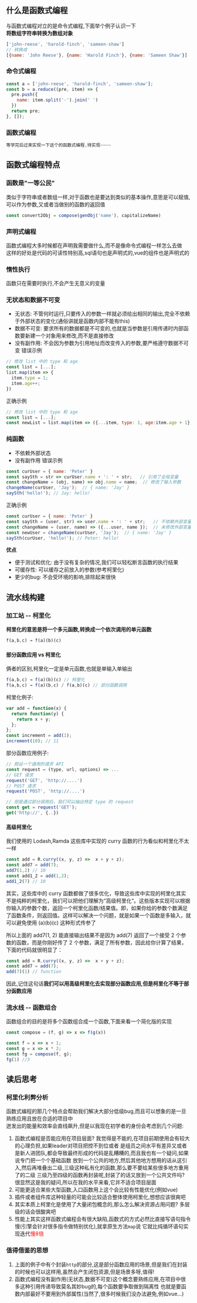 ## 什么是函数式编程
与函数式编程对立的是命令式编程,下面举个例子认识一下<br>
**将数组字符串转换为数组对象**
``` js
['john-reese', 'harold-finch', 'sameen-shaw'] 
// 转换成 
[{name: 'John Reese'}, {name: 'Harold Finch'}, {name: 'Sameen Shaw'}]
```

### 命令式编程
``` js
const a = ['john-reese', 'harold-finch', 'sameen-shaw'];
const b = a.reduce((pre, item) => {
  pre.push({
    name: item.split('-').join(' ')
  })
  return pre;
}, []);
```

### 函数式编程
``` js
等学完后过来实现一下这个的函数式编程,待实现~~~~
```

## 函数式编程特点
### 函数是"一等公民"
类似于字符串或者数组一样,对于函数也是要达到类似的基本操作,意思是可以赋值,可以作为参数,又或者当做别的函数的返回值
``` js
const convert2Obj = compose(genObj('name'), capitalizeName)
```

### 声明式编程
函数式编程大多时候都在声明我需要做什么,而不是像命令式编程一样怎么去做<br>
这样的好处是代码的可读性特别高,sql语句也是声明式的,vue的组件也是声明式的

### 惰性执行
函数只在需要时执行,不会产生无意义的变量

### 无状态和数据不可变
+ 无状态: 不管何时运行,只要传入的参数一样就必须给出相同的输出,完全不依赖于外部状态的变化(通俗讲就是函数内部不能有this)
+ 数据不可变: 要求所有的数据都是不可变的,也就是当参数是引用传递时内部函数要新建一个对象用来修改,而不是直接修改
+ 没有副作用: 不会因为参数为引用地址而改变传入的参数,要严格遵守数据不可变
错误示例
``` js
// 修改 list 中的 type 和 age
const list = [...];
list.map(item => {
  item.type = 1;
  item.age++;
})
```
正确示例
``` js
// 修改 list 中的 type 和 age
const list = [...];
const newList = list.map(item => ({...item, type: 1, age:item.age + 1}));
```

### 纯函数
+ 不依赖外部状态
+ 没有副作用
错误示例
``` js
const curUser = { name: 'Peter' }
const saySth = str => curUser.name + ': ' + str;   // 引用了全局变量
const changeName = (obj, name) => obj.name = name;  // 修改了输入参数
changeName(curUser, 'Jay');  // { name: 'Jay' }
saySth('hello!'); // Jay: hello!
```
正确示例
``` js
const curUser = { name: 'Peter' }
const saySth = (user, str) => user.name + ': ' + str;   // 不依赖外部变量
const changeName = (user, name) => ({...user, name });  // 未修改外部变量
const newUser = changeName(curUser, 'Jay');  // { name: 'Jay' }
saySth(curUser, 'hello!'); // Peter: hello!
```

**优点**
+ 便于测试和优化: 由于没有复杂的情况,我们可以轻松断言函数的执行结果
+ 可缓存性: 可以缓存之前放入的参数(参考柯里化)
+ 更少的bug: 不会受环境的影响,排除起来很快

## 流水线构建

### 加工站 -- 柯里化
**柯里化的意思是将一个多元函数,转换成一个依次调用的单元函数**
``` js
f(a,b,c) → f(a)(b)(c)
```

#### 部分函数应用 vs 柯里化
俩者的区别,柯里化一定是单元函数,也就是单输入单输出
``` js
f(a,b,c) → f(a)(b)(c) // 柯里化
f(a,b,c) → f(a)(b,c) / f(a,b)(c) // 部分函数调用
```

柯里化例子:
``` js
var add = function(x) {
  return function(y) {
    return x + y;
  }; 
};
const increment = add(1);
increment(10); // 11
```

部分函数应用例子:
``` js
// 假设一个通用的请求 API
const request = (type, url, options) => ...
// GET 请求
request('GET', 'http://....')
// POST 请求
request('POST', 'http://....')

// 但是通过部分调用后，我们可以抽出特定 type 的 request
const get = request('GET');
get('http://', {..})
```

#### 高级柯里化
我们使用的 Lodash,Ramda 这些库中实现的 curry 函数的行为看似和柯里化不太一样
``` js
const add = R.curry((x, y, z) =>  x + y + z);
const add7 = add(7);
add7(1,2) // 10
const add1_2 = add(1,2);
add1_2(7) // 10 
```
其实，这些库中的 curry 函数都做了很多优化，导致这些库中实现的柯里化其实不是纯粹的柯里化，我们可以把他们理解为“高级柯里化”。这些版本实现可以根据你输入的参数个数，返回一个柯里化函数/结果值。即，如果你给的参数个数满足了函数条件，则返回值。这样可以解决一个问题，就是如果一个函数是多输入，就可以避免使用 (a)(b)(c) 这种形式传参了<br>

所以上面的 add7(1, 2) 能直接输出结果不是因为 add(7) 返回了一个接受 2 个参数的函数，而是你刚好传了 2 个参数，满足了所有参数，因此给你计算了结果，下面的代码就很明显了：
``` js
const add = R.curry((x, y, z) =>  x + y + z);
const add7 = add(7);
add(7)(1) // function
```
因此,记住这句话**我们可以用高级柯里化去实现部分函数应用,但是柯里化不等于部分函数应用**

### 流水线 -- 函数组合
函数组合的目的是将多个函数组合成一个函数,下面来看一个简化版的实现
``` js
const compose = (f, g) => x => f(g(x))

const f = x => x + 1;
const g = x => x * 2;
const fg = compose(f, g);
fg(1) //3
```

## 读后思考
### 柯里化利弊分析
函数式编程的那几个特点会帮助我们解决大部分低级bug,而且可以想象的是一旦熟练应用且放在合适的项目中<br>
迸发出的能量和效率会直线飙升,但是以我现在初学者的身份会考虑到几个问题:
1. 函数式编程是否能应用在项目层面? 我觉得是不能的,在项目前期使用会有较大的心理负担,如果leader对项目把控不到位或者
  是组员之间水平有差异又或者是新人进团队,都会导致最终形成的代码是乱糟糟的,而且我也有一个疑问,如果说专门把一个个基础函数
  放到一个公共的地方,然后其他地方想用的话从这引入,然后再堆叠出二级,三级这种私有化的函数,那么要不要给某些很多地方重用了的二级
  三级乃至四级的函数再封装呢,封装了的话又放到一个公共文件吗? 很显然这是我的疑问,所以在我的水平来看,它并不适合项目层面
2. 可能更适合某些大型函数,入口函数用上这个会比较有性能优化(例如vue)
3. 插件或者组件库这种轻量的可能会比较适合整体使用柯里化,想想应该很爽吧
4. 其实本质上柯里化是使用了大量闭包概念的,那么怎么解决资源占用问题? 多层级的话会很酸爽吧
5. 性能上其实这样函数式编程会有很大缺陷,函数式的方式必然比直接写语句指令慢(引擎会针对很多指令做特别优化),就拿原生方法`map`说
  它就比纯循环语句实现迭代<font color=red>慢8倍</font>

### 值得借鉴的思想
1. 上面的例子中有个封装`http`的部分,这是部分函数应用的场景,但是我们在封装的时候也可以这样用,虽然会产生闭包资源,但是场景多呀,值得!
2. 函数式编程没有副作用(无状态,数据不可变)这个概念要熟练应用,在项目中很多这种引用传递导致莫名其妙bug的,每个函数要争取做到隔离性
  也就是要函数内部最好不要用到外部属性(当然了,很多时候我们没办法避免,例如vue...)









































